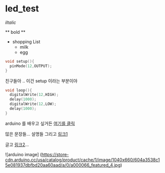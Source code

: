 # led_test


*iltalic*

** bold **

* shopping List
  * milk
  * egg
  
  
```cpp
void setup(){
  pinMode(12,OUTPUT);
}
```

친구들아 .. 이건 setup 이라는 부분이야


```cpp
void loop(){
  digitalWrite(12,HIGH);
  delay(1000);
  digitalWrite(12,LOW);
  delay(1000);
}

```


[링크1]:http://www.naver.com
[링크2]:http://www.google.com

arduino 를 배우고 싶거든 [여기를 클릭](http://www.arduino.cc)

많은 문장들... 설명들 그리고 [링크1]

글고 [링크2]...

![arduino image] (https://store-cdn.arduino.cc/usa/catalog/product/cache/1/image/1040x660/604a3538c15e081937dbfbd20aa60aad/a/0/a000066_featured_4.jpg)
